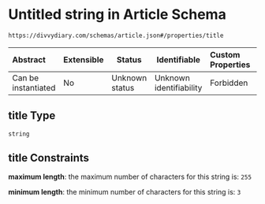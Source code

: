 # Untitled string in Article Schema

```txt
https://divvydiary.com/schemas/article.json#/properties/title
```

| Abstract            | Extensible | Status         | Identifiable            | Custom Properties | Additional Properties | Access Restrictions | Defined In                                                           |
| :------------------ | ---------- | -------------- | ----------------------- | :---------------- | --------------------- | ------------------- | -------------------------------------------------------------------- |
| Can be instantiated | No         | Unknown status | Unknown identifiability | Forbidden         | Allowed               | none                | [article.json\*](../src/schemas/article.json "open original schema") |

## title Type

`string`

## title Constraints

**maximum length**: the maximum number of characters for this string is: `255`

**minimum length**: the minimum number of characters for this string is: `3`
